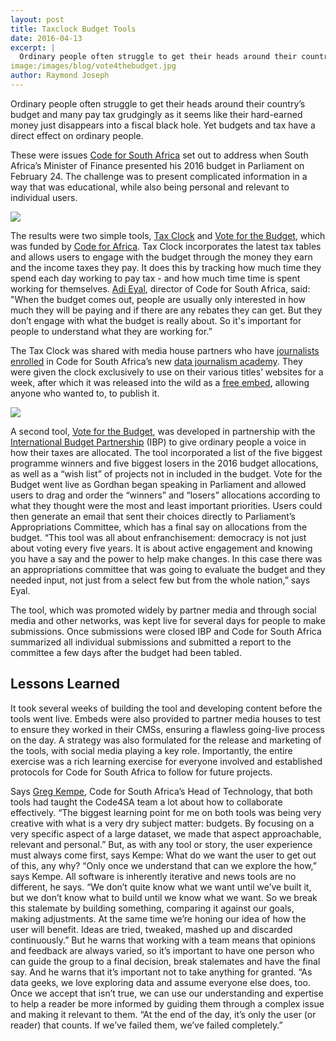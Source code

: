 ```yaml
---
layout: post
title: Taxclock Budget Tools
date: 2016-04-13
excerpt: |
  Ordinary people often struggle to get their heads around their country’s budget and many pay tax grudgingly as it seems like their hard-earned money just disappears into a fiscal black hole. Yet budgets and tax have a direct effect on ordinary people.
image:/images/blog/vote4thebudget.jpg
author: Raymond Joseph
---
```


Ordinary people often struggle to get their heads around their country’s budget and many pay tax grudgingly as it seems like their hard-earned money just disappears into a fiscal black hole.
Yet budgets and tax have a direct effect on ordinary people.

These were issues [Code for South Africa](http://www.code4sa.org/) set out to address when South Africa’s Minister of Finance presented his 2016 budget in Parliament on February 24. 
The challenge was to present complicated information in a way that was educational, while also being personal and relevant to individual users.

<a href="http://code4sa.org/taxclock/" target="_blank"><img src="//images/blog/taxclock.jpg"></a>

The results were two simple tools, [Tax Clock](http://www.timeslive.co.za/local/2016/03/02/Calculate-how-you-pay-tax-while-you-work) and [Vote for the Budget](http://vote4thebudget.org/), which was funded by [Code for Africa](http://www.codeforafrica.org/).
Tax Clock incorporates the latest tax tables and allows users to engage with the budget through the money they earn and the income taxes they pay. It does this by tracking how much time they spend each day working to pay tax - and how much time time is spent working for themselves.
[Adi Eyal](https://twitter.com/soapsudtycoon), director of Code for South Africa, said: "When the budget comes out, people are usually only interested in how much they will be paying and if there are any rebates they can get. But they don’t engage with what the budget is really about. So it's important for people to understand what they are working for.”

The Tax Clock was shared with media house partners who have [journalists enrolled](https://ijnet.org/en/blog/new-data-journalism-academy-south-africa-embodies-living-laboratory-training-model) in Code for South Africa’s new [data journalism academy](http://academy.code4sa.org/). They were given the clock exclusively to use on their various titles’ websites for a week, after which it was released into the wild as a [free embed](http://code4sa.org/2016/03/08/embeddable-tax-clock.html), allowing anyone who wanted to, to publish it.

<a href="http://vote4thebudget.org" target="_blank"><img src="//images/blog/vote4thebudget.jpg"></a>

A second tool, [Vote for the Budget](http://vote4thebudget.org/), was developed in partnership with the [International Budget Partnership](http://www.internationalbudget.org/) (IBP) to give ordinary people a voice in how their taxes are allocated.
The tool incorporated a list of the five biggest programme winners and five biggest losers in the 2016 budget allocations, as well as a “wish list” of projects not in included in the budget.
Vote for the Budget went live as Gordhan began speaking in Parliament and allowed users to drag and order the “winners” and “losers” allocations according to what they thought were the most and least important priorities. Users could then generate an email that sent their choices directly to Parliament’s Appropriations Committee, which has a final say on allocations from the budget. 
“This tool was all about enfranchisement: democracy is not just about voting every five years. It is about active engagement and knowing you have a say and the power to help make changes. In this case there was an appropriations committee that was going to evaluate the budget and they needed input, not just from a select few but from the whole nation,” says Eyal.

The tool, which was promoted widely by partner media and through social media and other networks, was kept live for several days for people to make submissions. Once submissions were closed IBP and Code for South Africa summarized all individual submissions and submitted a report to the committee a few days after the budget had been tabled. 

## Lessons Learned

It took several weeks of building the tool and developing content before the tools went live. Embeds were also provided to partner media houses to test to ensure they worked in their CMSs, ensuring a flawless going-live process on the day. A strategy was also formulated for the release and marketing of the tools, with social media playing a key role.
Importantly, the entire exercise was a rich learning exercise for everyone involved and established protocols for Code for South Africa to follow for future projects.

Says [Greg Kempe](https://twitter.com/longhotsummer), Code for South Africa’s Head of Technology, that both tools had taught the Code4SA team a lot about how to collaborate effectively.
“The biggest learning point for me on both tools was being very creative with what is a very dry subject matter: budgets. By focusing on a very specific aspect of a large dataset, we made that aspect approachable, relevant and personal.”
But, as with any tool or story, the user experience must always come first, says Kempe: What do we want the user to get out of this, any why? “Only once we understand that can we explore the how,” says Kempe.
All software is inherently iterative and news tools are no different, he says. 
“We don’t quite know what we want until we’ve built it, but we don’t know what to build until we know what we want. So we break this stalemate by building something, comparing it against our goals, making adjustments. At the same time we’re honing our idea of how the user will benefit. Ideas are tried, tweaked, mashed up and discarded continuously.”
But he warns that working with a team means that opinions and feedback are always varied, so it’s important to have one person who can guide the group to a final decision, break stalemates and have the final say. 
And he warns that it’s important not to take anything for granted.
“As data geeks, we love exploring data and assume everyone else does, too. Once we accept that isn’t true, we can use our understanding and expertise to help a reader be more informed by guiding them through a complex issue and making it relevant to them. 
“At the end of the day, it’s only the user (or reader) that counts. If we’ve failed them, we’ve failed completely.”
